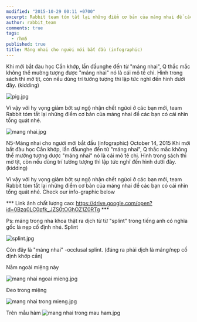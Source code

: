 ```yaml
---
modified: "2015-10-29 00:11 +0700"
excerpt: Rabbit team tóm tắt lại những điểm cơ bản của máng nhai để các bạn có cái nhìn tổng quát
author: rabbit_team
comments: true
tags: 
  - rhm5
published: true
title: Máng nhai cho người mới bắt đầu (infographic)
---
```



Khi mới bắt đàu học Cắn khớp, lần đầunghe đến từ "máng nhai", Q thắc mắc không thể mường tượng được "máng nhai" nó là cái mô tê chi. Hình trong sách thì mờ tịt, còn nếu dùng trí tưởng tượng thì lập tức nghĩ đến hình dưới đây.  (kidding)

![pig.jpg]({{site.baseurl}}/images/posts/pig.jpg)

Vì vậy với hy vọng giảm bớt sự ngộ nhận chết ngừoi ở các bạn mới, team Rabbit tóm tắt lại những điểm cơ bản của máng nhai để các bạn có cái nhìn tổng quát nhé.

![mang nhai.jpg]({{site.baseurl}}/images/posts/mang%20nhai.jpg)


N5-Máng nhai cho người mới bắt đầu (infographic)
October 14, 2015
Khi mới bắt đàu học Cắn khớp, lần đầunghe đến từ "máng nhai", Q thắc mắc không thể mường tượng được "máng nhai" nó là cái mô tê chi. Hình trong sách thì mờ tịt, còn nếu dùng trí tưởng tượng thì lập tức nghĩ đến hình dưới đây.  (kidding)

 
 
Vì vậy với hy vọng giảm bớt sự ngộ nhận chết ngừoi ở các bạn mới, team Rabbit tóm tắt lại những điểm cơ bản của máng nhai để các bạn có cái nhìn tổng quát nhé.
Check our info-graphic below
 
*** Link ảnh chất lượng cao: https://drive.google.com/open?id=0Bzq0LC0pfk_JZS0tOGhOZ1Z0RTg ***


Ps: máng trong nha khoa thật ra dịch từ từ "splint" trong tiếng anh có nghĩa gốc là nẹp cố định nhé.
Splint

![splint.jpg]({{site.baseurl}}/images/posts/splint.jpg)

Còn đây là "máng nhai" -occlusal splint. (đáng ra phải dịch là máng/nẹp cố định khớp cắn)
 
Nằm ngoài miệng này

![mang nhai ngoai mieng.jpg]({{site.baseurl}}/images/posts/mang%20nhai%20ngoai%20mieng.jpg)

Đeo trong miệng

![mang nhai trong mieng.jpg]({{site.baseurl}}/images/posts/mang%20nhai%20trong%20mieng.jpg)

Trên mẫu hàm
![mang nhai trong mau ham.jpg]({{site.baseurl}}/images/posts/mang%20nhai%20trong%20mau%20ham.jpg)
